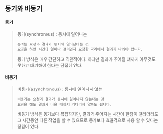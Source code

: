 <h2>동기와 비동기</h2>



<h4>동기</h4>

> 동기(synchronous) : 동시에 일어나는
>
> ```동기
> 동기는 요청과 결과가 동시에 일어난다는 것
> 요청을 하면 시간이 얼마나 걸리던지 요청한 자리에서 결과가 나와야 합니다.
> ```
>
> 동기 방식은 매우 간단하고 직관적이다. 
> 하지만 결과가 주어질 떄까지 아무것도 못하고 대기해야 한다는 단점이 있다.

<h4>비동기</h4>

> 비동기(asynchronous) : 동시에 일어나지 않는 
>
> ``` 비동기
> 비동기는 요청과 결과가 동시에 일어나지 않는다는 것
> 요청을 해도 결과가 나올 때까지 기다리지 않아도 됩니다.
> ```
>
> 비동기 방식은 동기보다 복잡하지만, 결과가 주어지는 시간이 한참이 걸리더라도 그 시간동안
> 다른 작업을 할 수 있으므로 동기보다 효율적으로 사용 할 수 있다는 장점이 있다.